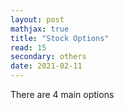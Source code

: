 ```yaml
---
layout: post
mathjax: true
title: "Stock Options"
read: 15
secondary: others
date: 2021-02-11
---
```


There are 4 main options